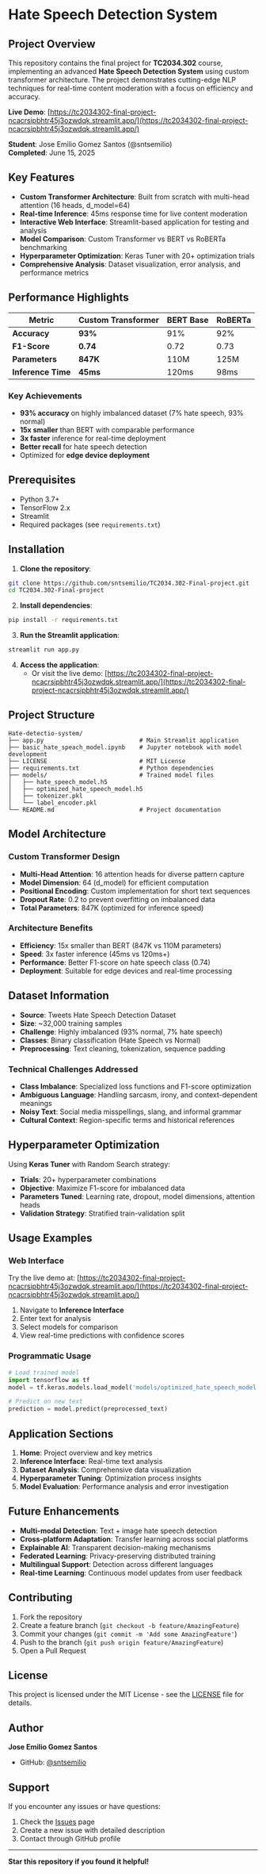 # Hate Speech Detection System 

## Project Overview

This repository contains the final project for **TC2034.302** course, implementing an advanced **Hate Speech Detection System** using custom transformer architecture. The project demonstrates cutting-edge NLP techniques for real-time content moderation with a focus on efficiency and accuracy.

**Live Demo**: [https://tc2034302-final-project-ncacrsipbhtr45j3ozwdqk.streamlit.app/](https://tc2034302-final-project-ncacrsipbhtr45j3ozwdqk.streamlit.app/)

**Student**: Jose Emilio Gomez Santos (@sntsemilio)  
**Completed**: June 15, 2025  


## Key Features

- **Custom Transformer Architecture**: Built from scratch with multi-head attention (16 heads, d_model=64)
- **Real-time Inference**: 45ms response time for live content moderation
- **Interactive Web Interface**: Streamlit-based application for testing and analysis
- **Model Comparison**: Custom Transformer vs BERT vs RoBERTa benchmarking
- **Hyperparameter Optimization**: Keras Tuner with 20+ optimization trials
- **Comprehensive Analysis**: Dataset visualization, error analysis, and performance metrics

## Performance Highlights

| Metric | Custom Transformer | BERT Base | RoBERTa |
|--------|-------------------|-----------|---------|
| **Accuracy** | **93%** | 91% | 92% |
| **F1-Score** | **0.74** | 0.72 | 0.73 |
| **Parameters** | **847K** | 110M | 125M |
| **Inference Time** | **45ms** | 120ms | 98ms |

### Key Achievements
- **93% accuracy** on highly imbalanced dataset (7% hate speech, 93% normal)
- **15x smaller** than BERT with comparable performance
- **3x faster** inference for real-time deployment
- **Better recall** for hate speech detection
- Optimized for **edge device deployment**

## Prerequisites

- Python 3.7+
- TensorFlow 2.x
- Streamlit
- Required packages (see `requirements.txt`)

## Installation

1. **Clone the repository**:
```bash
git clone https://github.com/sntsemilio/TC2034.302-Final-project.git
cd TC2034.302-Final-project
```

2. **Install dependencies**:
```bash
pip install -r requirements.txt
```

3. **Run the Streamlit application**:
```bash
streamlit run app.py
```

4. **Access the application**:
   - Or visit the live demo: [https://tc2034302-final-project-ncacrsipbhtr45j3ozwdqk.streamlit.app/](https://tc2034302-final-project-ncacrsipbhtr45j3ozwdqk.streamlit.app/)

## Project Structure

```
Hate-detectio-system/
├── app.py                           # Main Streamlit application
├── basic_hate_speach_model.ipynb    # Jupyter notebook with model development
├── LICENSE                          # MIT License
├── requirements.txt                 # Python dependencies
├── models/                          # Trained model files
│   ├── hate_speech_model.h5
│   ├── optimized_hate_speech_model.h5
│   ├── tokenizer.pkl
│   └── label_encoder.pkl
└── README.md                        # Project documentation
```

## Model Architecture

### Custom Transformer Design
- **Multi-Head Attention**: 16 attention heads for diverse pattern capture
- **Model Dimension**: 64 (d_model) for efficient computation
- **Positional Encoding**: Custom implementation for short text sequences
- **Dropout Rate**: 0.2 to prevent overfitting on imbalanced data
- **Total Parameters**: 847K (optimized for inference speed)

### Architecture Benefits
- **Efficiency**: 15x smaller than BERT (847K vs 110M parameters)
- **Speed**: 3x faster inference (45ms vs 120ms+)
- **Performance**: Better F1-score on hate speech class (0.74)
- **Deployment**: Suitable for edge devices and real-time processing

## Dataset Information

- **Source**: Tweets Hate Speech Detection Dataset
- **Size**: ~32,000 training samples
- **Challenge**: Highly imbalanced (93% normal, 7% hate speech)
- **Classes**: Binary classification (Hate Speech vs Normal)
- **Preprocessing**: Text cleaning, tokenization, sequence padding

### Technical Challenges Addressed
- **Class Imbalance**: Specialized loss functions and F1-score optimization
- **Ambiguous Language**: Handling sarcasm, irony, and context-dependent meanings
- **Noisy Text**: Social media misspellings, slang, and informal grammar
- **Cultural Context**: Region-specific terms and historical references

## Hyperparameter Optimization

Using **Keras Tuner** with Random Search strategy:
- **Trials**: 20+ hyperparameter combinations
- **Objective**: Maximize F1-score for imbalanced data
- **Parameters Tuned**: Learning rate, dropout, model dimensions, attention heads
- **Validation Strategy**: Stratified train-validation split

## Usage Examples

### Web Interface
Try the live demo at: [https://tc2034302-final-project-ncacrsipbhtr45j3ozwdqk.streamlit.app/](https://tc2034302-final-project-ncacrsipbhtr45j3ozwdqk.streamlit.app/)

1. Navigate to **Inference Interface**
2. Enter text for analysis
3. Select models for comparison
4. View real-time predictions with confidence scores

### Programmatic Usage
```python
# Load trained model
import tensorflow as tf
model = tf.keras.models.load_model('models/optimized_hate_speech_model.h5')

# Predict on new text
prediction = model.predict(preprocessed_text)
```

## Application Sections

1. **Home**: Project overview and key metrics
2. **Inference Interface**: Real-time text analysis
3. **Dataset Analysis**: Comprehensive data visualization
4. **Hyperparameter Tuning**: Optimization process insights
5. **Model Evaluation**: Performance analysis and error investigation

## Future Enhancements

- **Multi-modal Detection**: Text + image hate speech detection
- **Cross-platform Adaptation**: Transfer learning across social platforms
- **Explainable AI**: Transparent decision-making mechanisms
- **Federated Learning**: Privacy-preserving distributed training
- **Multilingual Support**: Detection across different languages
- **Real-time Learning**: Continuous model updates from user feedback

## Contributing

1. Fork the repository
2. Create a feature branch (`git checkout -b feature/AmazingFeature`)
3. Commit your changes (`git commit -m 'Add some AmazingFeature'`)
4. Push to the branch (`git push origin feature/AmazingFeature`)
5. Open a Pull Request

## License

This project is licensed under the MIT License - see the [LICENSE](LICENSE) file for details.

## Author

**Jose Emilio Gomez Santos**
- GitHub: [@sntsemilio](https://github.com/sntsemilio)

## Support

If you encounter any issues or have questions:
1. Check the [Issues](https://github.com/sntsemilio/TC2034.302-Final-project/issues) page
2. Create a new issue with detailed description
3. Contact through GitHub profile

---

**Star this repository if you found it helpful!**
